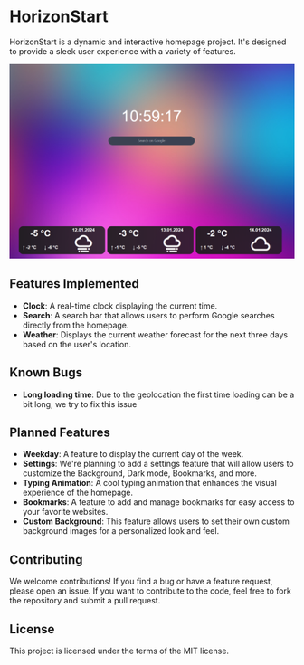 # HorizonStart

HorizonStart is a dynamic and interactive homepage project. It's designed to provide a sleek user experience with a variety of features.

![Github Screenshot](./GithubScreenshot.png)


## Features Implemented

- **Clock**: A real-time clock displaying the current time.
- **Search**: A search bar that allows users to perform Google searches directly from the homepage.
- **Weather**: Displays the current weather forecast for the next three days based on the user's location.

## Known Bugs

- **Long loading time**: Due to the geolocation the first time loading can be a bit long, we try to fix this issue

## Planned Features

- **Weekday**: A feature to display the current day of the week.
- **Settings**: We're planning to add a settings feature that will allow users to customize the Background, Dark mode, Bookmarks, and more.
- **Typing Animation**: A cool typing animation that enhances the visual experience of the homepage.
- **Bookmarks**: A feature to add and manage bookmarks for easy access to your favorite websites.
- **Custom Background**: This feature allows users to set their own custom background images for a personalized look and feel.

## Contributing

We welcome contributions! If you find a bug or have a feature request, please open an issue. If you want to contribute to the code, feel free to fork the repository and submit a pull request.

## License

This project is licensed under the terms of the MIT license.
